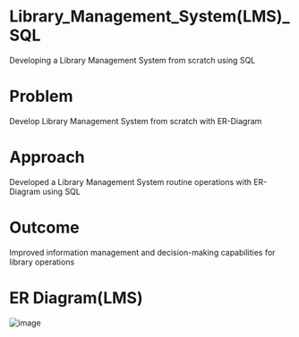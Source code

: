 # Library_Management_System(LMS)_SQL
Developing a Library Management System from scratch using SQL

# Problem
Develop Library Management System from scratch with ER-Diagram

# Approach
Developed a Library Management System routine operations with ER-Diagram using SQL

# Outcome
Improved information management and decision-making capabilities for library operations

# ER Diagram(LMS)
![image](https://user-images.githubusercontent.com/114581035/215393464-186f0073-0df1-4c70-bd64-54f6392e5a53.png)

